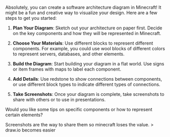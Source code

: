 Absolutely, you can create a software architecture diagram in Minecraft! It might be a fun and creative way to visualize your design. Here are a few steps to get you started:

1. **Plan Your Diagram**: Sketch out your architecture on paper first. Decide on the key components and how they will be represented in Minecraft.

2. **Choose Your Materials**: Use different blocks to represent different components. For example, you could use wool blocks of different colors to represent servers, databases, and other elements.

3. **Build the Diagram**: Start building your diagram in a flat world. Use signs or item frames with maps to label each component.

4. **Add Details**: Use redstone to show connections between components, or use different block types to indicate different types of connections.

5. **Take Screenshots**: Once your diagram is complete, take screenshots to share with others or to use in presentations.

Would you like some tips on specific components or how to represent certain elements?


Screenshots are the way to share them so minecraft loses the value. > draw.io becomes easier 
